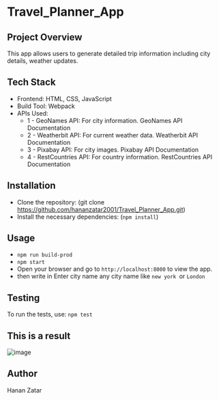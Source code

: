 # Travel_Planner_App

## Project Overview
This app allows users to generate detailed trip information including city details, weather updates.

## Tech Stack
- Frontend: HTML, CSS, JavaScript
- Build Tool: Webpack
- APIs Used:
   - 1 - GeoNames API: For city information. GeoNames API Documentation
   - 2 - Weatherbit API: For current weather data. Weatherbit API Documentation
   - 3 - Pixabay API: For city images. Pixabay API Documentation
   - 4 - RestCountries API: For country information. RestCountries API Documentation

## Installation
- Clone the repository: (git clone https://github.com/hananzatar2001/Travel_Planner_App.git)
- Install the necessary dependencies: (`npm install`)
## Usage 
- `npm run build-prod`
- `npm start`
- Open your browser and go to
`http://localhost:8000` to view the app.
-  then write in Enter city name any city name like `new york `or `London`
## Testing
To run the tests, use:
`npm test`


## This is a result 
![image](https://github.com/user-attachments/assets/a6788090-bb90-4920-b445-cdb082e04783)

## Author
Hanan Zatar
